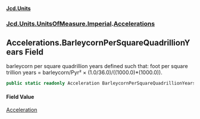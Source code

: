 #### [Jcd.Units](index.md 'index')
### [Jcd.Units.UnitsOfMeasure.Imperial](Jcd.Units.UnitsOfMeasure.Imperial.md 'Jcd.Units.UnitsOfMeasure.Imperial').[Accelerations](Accelerations.md 'Jcd.Units.UnitsOfMeasure.Imperial.Accelerations')

## Accelerations.BarleycornPerSquareQuadrillionYears Field

barleycorn per square quadrillion years defined such that: foot per square trillion years = barleycorn/Pyr² × (1.0/36.0)/((1000.0)*(1000.0)).

```csharp
public static readonly Acceleration BarleycornPerSquareQuadrillionYears;
```

#### Field Value
[Acceleration](Acceleration.md 'Jcd.Units.UnitTypes.Acceleration')